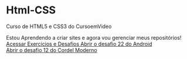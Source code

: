 # Html-CSS
 Curso de HTML5 e CSS3 do CursoemVideo

Estou Aprendendo a criar sites e agora vou gerenciar meus repositórios! <br/>
<a href="https://hebert324.github.io/html-css/"> Acessar Exercicios e Desafios </a>
<a href="https://hebert324.github.io/html-css/desafios/ex022-desafios/android.html"> Abrir o desafio 22 do Android </a> <br/>
<a href="https://hebert324.github.io/html-css/desafios/ex012-desafios/Index.html"> Abrir o desafio 12 do Cordel Moderno </a>
